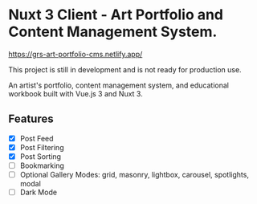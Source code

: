 # Nuxt 3 Client - Art Portfolio and Content Management System.

https://grs-art-portfolio-cms.netlify.app/

This project is still in development and is not ready for production use.

An artist's portfolio, content management system, and educational workbook built with Vue.js 3 and Nuxt 3.

## Features

- [x] Post Feed
- [x] Post Filtering
- [x] Post Sorting
- [ ] Bookmarking
- [ ] Optional Gallery Modes: grid, masonry, lightbox, carousel, spotlights, modal
- [ ] Dark Mode
